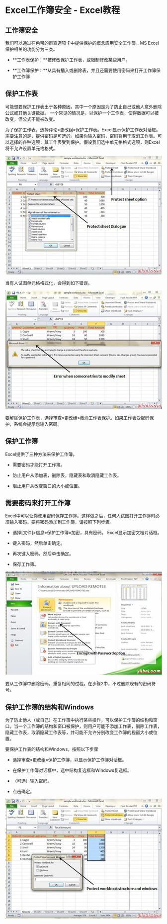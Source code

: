 # Excel工作簿安全 - Excel教程

## 工作簿安全

我们可以通过在色带的审查选项卡中提供保护的概念应用安全工作簿。MS Excel保护相关的功能分为三类。

*   **工作表保护：**被修改保护工作表，或限制修改某些用户。

*   **工作簿保护：**从具有插入或删除表，并且还需要使用密码来打开工作簿保护工作簿

## 保护工作表

可能想要保护工作表出于各种原因。其中一个原因是为了防止自己或他人意外删除公式或其他关键数据。 一个常见的情况是，以保护一个工作表，使得数据可以被改变，但公式不能被改变。

为了保护工作表，选择评论»更改组»保护工作表。Excel显示保护工作表对话框。需要注意的是，提供密码是可选的。如果你输入密码，密码将用于取消工作表。可以选择的各种选项，其工作表受到保护。假设我们选中单元格格式选项，则Excel将不允许设置单元格格式。

![Protect sheet](../img/0H5151034-0.jpg)

当有人试图单元格格式化，会得到如下错误。

![Protected sheet Error](../img/0H5153347-1.jpg)

要解除保护工作表，选择审查»更改组»撤消工作表保护。如果工作表受密码保护，系统会提示您输入密码。

## 保护工作簿

Excel提供了三种方法来保护工作簿。

*   需要密码才能打开工作簿。

*   防止用户从添加表，删除表，隐藏表和取消隐藏工作表。

*   阻止用户从改变窗口的大小或位置。

## 需要密码来打开工作簿

Excel中可以让你使用密码保存工作簿。这样做之后，任何人试图打开工作簿时必须输入密码。要将密码添加到工作簿，请按照下列步骤。

*   选择[文件]»信息»保护工作簿»加密，具有密码。 Excel显示加密文档对话框。

*   键入密码，然后单击确定。

*   再次键入密码，然后单击确定。

*   保存工作簿。

![Encrypt with Password](../img/1-15050PH64D25.jpg)

要从工作簿中删除密码，重复相同的过程。在步骤2中，不过删除现有的密码符号。

## 保护工作簿的结构和Windows

为了防止他人（或自己）在工作簿中执行某些操作，可以保护工作簿的结构和窗口。当一个工作簿的结构和窗口被保护，则用户可能不添加工作表，删除工作表，隐藏工作表，取消隐藏工作表等，并可能不允许分别改变工作簿的视窗大小或位置。

要保护工作表的结构和Windows，按照以下步骤

*   选择审查»更改组»保护工作簿，以显示保护工作簿对话框。

*   在保护工作簿对话框中，选中结构复选框和Windows复选框。

*   （可选）输入密码。

*   点击确定。

![Protect Workbook](../img/0H515BO-3.jpg)

